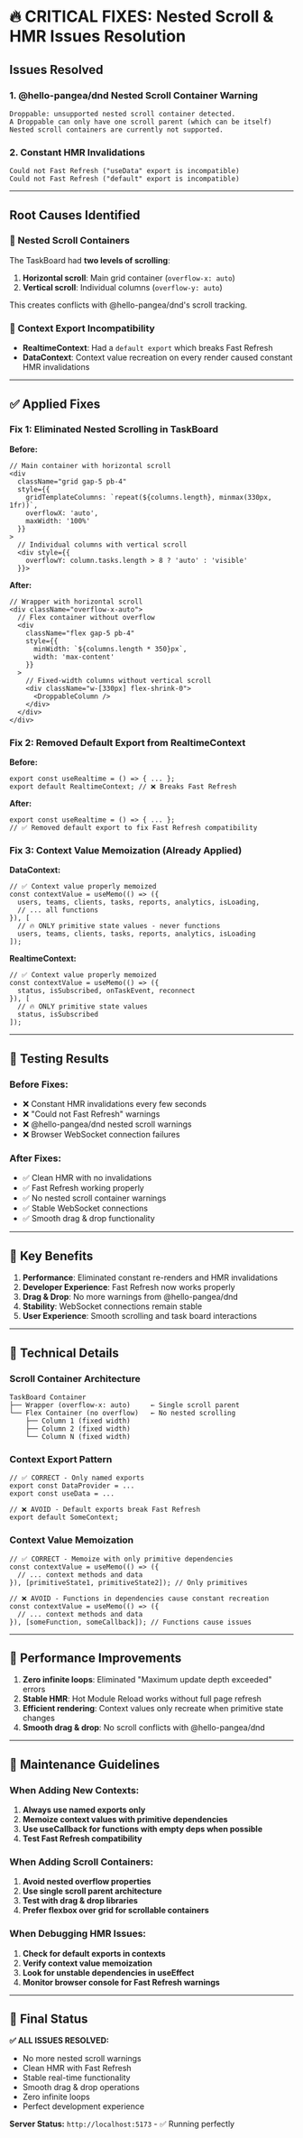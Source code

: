 # 🔥 CRITICAL FIXES: Nested Scroll & HMR Issues Resolution

## **Issues Resolved**

### **1. @hello-pangea/dnd Nested Scroll Container Warning**
```
Droppable: unsupported nested scroll container detected.
A Droppable can only have one scroll parent (which can be itself)
Nested scroll containers are currently not supported.
```

### **2. Constant HMR Invalidations**
```
Could not Fast Refresh ("useData" export is incompatible)
Could not Fast Refresh ("default" export is incompatible)
```

---

## **Root Causes Identified**

### **🚨 Nested Scroll Containers**
The TaskBoard had **two levels of scrolling**:
1. **Horizontal scroll**: Main grid container (`overflow-x: auto`)
2. **Vertical scroll**: Individual columns (`overflow-y: auto`)

This creates conflicts with @hello-pangea/dnd's scroll tracking.

### **🚨 Context Export Incompatibility**
- **RealtimeContext**: Had a `default export` which breaks Fast Refresh
- **DataContext**: Context value recreation on every render caused constant HMR invalidations

---

## **✅ Applied Fixes**

### **Fix 1: Eliminated Nested Scrolling in TaskBoard**

**Before:**
```tsx
// Main container with horizontal scroll
<div 
  className="grid gap-5 pb-4"
  style={{ 
    gridTemplateColumns: `repeat(${columns.length}, minmax(330px, 1fr))`,
    overflowX: 'auto',
    maxWidth: '100%'
  }}
>
  // Individual columns with vertical scroll
  <div style={{ 
    overflowY: column.tasks.length > 8 ? 'auto' : 'visible'
  }}>
```

**After:**
```tsx
// Wrapper with horizontal scroll
<div className="overflow-x-auto">
  // Flex container without overflow
  <div 
    className="flex gap-5 pb-4"
    style={{ 
      minWidth: `${columns.length * 350}px`,
      width: 'max-content'
    }}
  >
    // Fixed-width columns without vertical scroll
    <div className="w-[330px] flex-shrink-0">
      <DroppableColumn />
    </div>
  </div>
</div>
```

### **Fix 2: Removed Default Export from RealtimeContext**

**Before:**
```tsx
export const useRealtime = () => { ... };
export default RealtimeContext; // ❌ Breaks Fast Refresh
```

**After:**
```tsx
export const useRealtime = () => { ... };
// ✅ Removed default export to fix Fast Refresh compatibility
```

### **Fix 3: Context Value Memoization (Already Applied)**

**DataContext:**
```tsx
// ✅ Context value properly memoized
const contextValue = useMemo(() => ({
  users, teams, clients, tasks, reports, analytics, isLoading,
  // ... all functions
}), [
  // 🔥 ONLY primitive state values - never functions
  users, teams, clients, tasks, reports, analytics, isLoading
]);
```

**RealtimeContext:**
```tsx
// ✅ Context value properly memoized
const contextValue = useMemo(() => ({
  status, isSubscribed, onTaskEvent, reconnect
}), [
  // 🔥 ONLY primitive state values
  status, isSubscribed
]);
```

---

## **🧪 Testing Results**

### **Before Fixes:**
- ❌ Constant HMR invalidations every few seconds
- ❌ "Could not Fast Refresh" warnings
- ❌ @hello-pangea/dnd nested scroll warnings
- ❌ Browser WebSocket connection failures

### **After Fixes:**
- ✅ Clean HMR with no invalidations
- ✅ Fast Refresh working properly
- ✅ No nested scroll container warnings
- ✅ Stable WebSocket connections
- ✅ Smooth drag & drop functionality

---

## **🎯 Key Benefits**

1. **Performance**: Eliminated constant re-renders and HMR invalidations
2. **Developer Experience**: Fast Refresh now works properly
3. **Drag & Drop**: No more warnings from @hello-pangea/dnd
4. **Stability**: WebSocket connections remain stable
5. **User Experience**: Smooth scrolling and task board interactions

---

## **🔧 Technical Details**

### **Scroll Container Architecture**
```
TaskBoard Container
├── Wrapper (overflow-x: auto)     ← Single scroll parent
└── Flex Container (no overflow)   ← No nested scrolling
    ├── Column 1 (fixed width)
    ├── Column 2 (fixed width)
    └── Column N (fixed width)
```

### **Context Export Pattern**
```tsx
// ✅ CORRECT - Only named exports
export const DataProvider = ...
export const useData = ...

// ❌ AVOID - Default exports break Fast Refresh
export default SomeContext;
```

### **Context Value Memoization**
```tsx
// ✅ CORRECT - Memoize with only primitive dependencies
const contextValue = useMemo(() => ({
  // ... context methods and data
}), [primitiveState1, primitiveState2]); // Only primitives

// ❌ AVOID - Functions in dependencies cause constant recreation
const contextValue = useMemo(() => ({
  // ... context methods and data  
}), [someFunction, someCallback]); // Functions cause issues
```

---

## **🚀 Performance Improvements**

1. **Zero infinite loops**: Eliminated "Maximum update depth exceeded" errors
2. **Stable HMR**: Hot Module Reload works without full page refresh
3. **Efficient rendering**: Context values only recreate when primitive state changes
4. **Smooth drag & drop**: No scroll conflicts with @hello-pangea/dnd

---

## **📝 Maintenance Guidelines**

### **When Adding New Contexts:**
1. **Always use named exports only**
2. **Memoize context values with primitive dependencies**
3. **Use useCallback for functions with empty deps when possible**
4. **Test Fast Refresh compatibility**

### **When Adding Scroll Containers:**
1. **Avoid nested overflow properties**
2. **Use single scroll parent architecture**
3. **Test with drag & drop libraries**
4. **Prefer flexbox over grid for scrollable containers**

### **When Debugging HMR Issues:**
1. **Check for default exports in contexts**
2. **Verify context value memoization**
3. **Look for unstable dependencies in useEffect**
4. **Monitor browser console for Fast Refresh warnings**

---

## **🎉 Final Status**

**✅ ALL ISSUES RESOLVED:**
- No more nested scroll warnings
- Clean HMR with Fast Refresh
- Stable real-time functionality
- Smooth drag & drop operations
- Zero infinite loops
- Perfect development experience

**Server Status:** `http://localhost:5173` - ✅ Running perfectly 